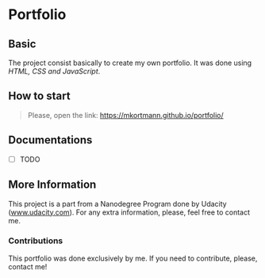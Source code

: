 # Portfolio

## Basic 

The project consist basically to create my own portfolio. 
It was done using _HTML, CSS and JavaScript_.

## How to start

> Please, open the link: https://mkortmann.github.io/portfolio/

## Documentations

* [ ] TODO

## More Information

This project is a part from a Nanodegree Program done by Udacity (www.udacity.com). For any extra information, please, feel free to contact me.

### Contributions

This portfolio was done exclusively by me. If you need to contribute, please, contact me!
